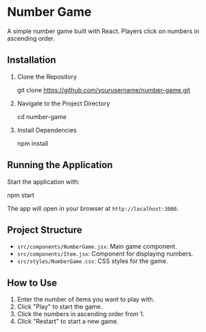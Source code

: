 # Number Game

A simple number game built with React. Players click on numbers in ascending order.

## Installation

1. Clone the Repository

   git clone https://github.com/yourusername/number-game.git

2. Navigate to the Project Directory

   cd number-game

3. Install Dependencies

   npm install

## Running the Application

Start the application with:

npm start

The app will open in your browser at `http://localhost:3000`.

## Project Structure

- `src/components/NumberGame.jsx`: Main game component.
- `src/components/Item.jsx`: Component for displaying numbers.
- `src/styles/NumberGame.css`: CSS styles for the game.

## How to Use

1. Enter the number of items you want to play with.
2. Click "Play" to start the game.
3. Click the numbers in ascending order from 1.
4. Click "Restart" to start a new game.

